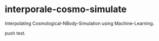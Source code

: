 # interporale-cosmo-simulate
Interpolating Cosmological-NBody-Simulation using Machine-Learning.

push test.
